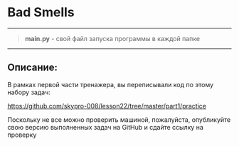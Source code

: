 # Bad Smells <br>

---

> **main.py** - свой файл запуска программы в каждой папке <br>
---

## Описание:
В рамках первой части тренажера, вы переписывали код по этому набору задач:

https://github.com/skypro-008/lesson22/tree/master/part1/practice

Поскольку не все можно проверить машиной, пожалуйста, опубликуйте свою версию выполненных задач на GitHub и сдайте ссылку на проверку
